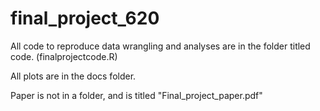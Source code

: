 # final_project_620

All code to reproduce data wrangling and analyses are in the folder titled code. (finalprojectcode.R) 

All plots are in the docs folder. 

Paper is not in a folder, and is titled "Final_project_paper.pdf"

